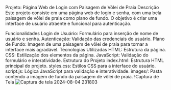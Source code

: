 Projeto: Página Web de Login com Paisagem de Vôlei de Praia
Descrição
Este projeto consiste em uma página web de login e senha, com uma bela paisagem de vôlei de praia como plano de fundo. O objetivo é criar uma interface de usuário atraente e funcional para autenticação.

Funcionalidades
Login de Usuário: Formulário para inserção de nome de usuário e senha.
Autenticação: Validação das credenciais do usuário.
Plano de Fundo: Imagem de uma paisagem de vôlei de praia para tornar a interface mais agradável.
Tecnologias Utilizadas
HTML: Estrutura da página. CSS: Estilização dos elementos da página.
JavaScript: Validação do formulário e interatividade.
Estrutura do Projeto
index.html: Estrutura HTML principal do projeto.
styles.css: Estilos CSS para a interface do usuário.
script.js: Lógica JavaScript para validação e interatividade.
images/: Pasta contendo a imagem de fundo da paisagem de vôlei de praia. 
!Captura de Tela
 ![Captura de tela 2024-08-04 231803](https://github.com/user-attachments/assets/d780e4a3-6e23-46c1-b2dd-cf41022a3605)
